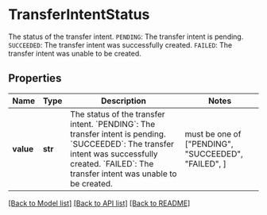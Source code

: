 # TransferIntentStatus

The status of the transfer intent.  `PENDING`: The transfer intent is pending. `SUCCEEDED`: The transfer intent was successfully created. `FAILED`: The transfer intent was unable to be created.

## Properties
Name | Type | Description | Notes
------------ | ------------- | ------------- | -------------
**value** | **str** | The status of the transfer intent.  &#x60;PENDING&#x60;: The transfer intent is pending. &#x60;SUCCEEDED&#x60;: The transfer intent was successfully created. &#x60;FAILED&#x60;: The transfer intent was unable to be created. |  must be one of ["PENDING", "SUCCEEDED", "FAILED", ]

[[Back to Model list]](../README.md#documentation-for-models) [[Back to API list]](../README.md#documentation-for-api-endpoints) [[Back to README]](../README.md)


